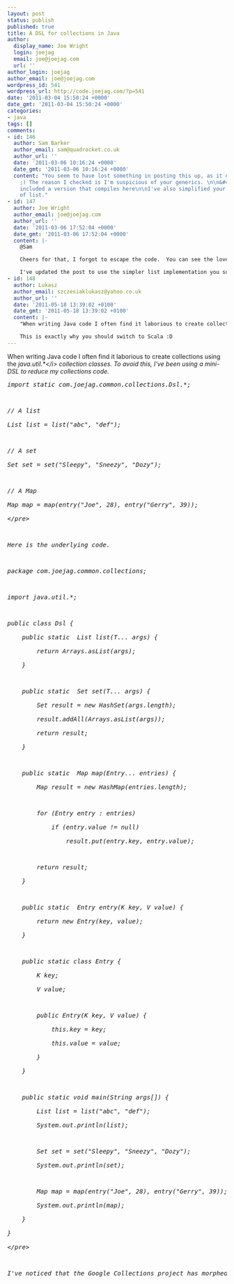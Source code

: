 ```yaml
---
layout: post
status: publish
published: true
title: A DSL for collections in Java
author:
  display_name: Joe Wright
  login: joejag
  email: joe@joejag.com
  url: ''
author_login: joejag
author_email: joe@joejag.com
wordpress_id: 541
wordpress_url: http://code.joejag.com/?p=541
date: '2011-03-04 15:50:24 +0000'
date_gmt: '2011-03-04 15:50:24 +0000'
categories:
- java
tags: []
comments:
- id: 146
  author: Sam Barker
  author_email: sam@quadrocket.co.uk
  author_url: ''
  date: '2011-03-06 10:16:24 +0000'
  date_gmt: '2011-03-06 10:16:24 +0000'
  content: "You seem to have lost something in posting this up, as it doesn't compile
    ;) The reason I checked is I'm suspicious of your generics. \n\n&#47;&#47; Sam
    included a version that compiles here\n\nI've also simplified your implementation
    of list."
- id: 147
  author: Joe Wright
  author_email: joe@joejag.com
  author_url: ''
  date: '2011-03-06 17:52:04 +0000'
  date_gmt: '2011-03-06 17:52:04 +0000'
  content: |-
    @Sam

    Cheers for that, I forgot to escape the code.  You can see the lovely generics on display now.

    I've updated the post to use the simpler list implementation you suggested.  Thanks very much!
- id: 148
  author: Lukasz
  author_email: szczesiaklukasz@yahoo.co.uk
  author_url: ''
  date: '2011-05-18 13:39:02 +0100'
  date_gmt: '2011-05-18 13:39:02 +0100'
  content: |-
    "When writing Java code I often find it laborious to create collections using the java.util.* collection classes."

    This is exactly why you should switch to Scala :D
---
```

<p>When writing Java code I often find it laborious to create collections using the <i>java.util.*<&#47;i> collection classes.  To avoid this, I've been using a mini-DSL to reduce my collections code.</p>
<pre class="sh_java sh_sourceCode">
import static com.joejag.common.collections.Dsl.*;</p>
<p>&#47;&#47; A list<br />
List<String> list = list("abc", "def");</p>
<p>&#47;&#47; A set<br />
Set<String> set = set("Sleepy", "Sneezy", "Dozy");</p>
<p>&#47;&#47; A Map<br />
Map<String, Integer> map = map(entry("Joe", 28), entry("Gerry", 39));<br />
<&#47;pre></p>
<p>Here is the underlying code.</p>
<pre class="sh_java sh_sourceCode">
package com.joejag.common.collections;</p>
<p>import java.util.*;</p>
<p>public class Dsl {<br />
    public static <T> List<T> list(T... args) {<br />
        return Arrays.asList(args);<br />
    }</p>
<p>    public static <T> Set<T> set(T... args) {<br />
        Set<T> result = new HashSet<T>(args.length);<br />
        result.addAll(Arrays.asList(args));<br />
        return result;<br />
    }</p>
<p>    public static <K, V> Map<K, V> map(Entry<? extends K, ? extends V>... entries) {<br />
        Map<K, V> result = new HashMap<K, V>(entries.length);</p>
<p>        for (Entry<? extends K, ? extends V> entry : entries)<br />
            if (entry.value != null)<br />
                result.put(entry.key, entry.value);</p>
<p>        return result;<br />
    }</p>
<p>    public static <K, V> Entry<K, V> entry(K key, V value) {<br />
        return new Entry<K, V>(key, value);<br />
    }</p>
<p>    public static class Entry<K, V> {<br />
        K key;<br />
        V value;</p>
<p>        public Entry(K key, V value) {<br />
            this.key = key;<br />
            this.value = value;<br />
        }<br />
    }</p>
<p>    public static void main(String args[]) {<br />
        List<String> list = list("abc", "def");<br />
        System.out.println(list);</p>
<p>        Set<String> set = set("Sleepy", "Sneezy", "Dozy");<br />
        System.out.println(set);</p>
<p>        Map<String, Integer> map = map(entry("Joe", 28), entry("Gerry", 39));<br />
        System.out.println(map);<br />
    }<br />
}<br />
<&#47;pre></p>
<p>I've noticed that the Google Collections project has morphed into <a href="http:&#47;&#47;code.google.com&#47;p&#47;guava-libraries&#47;">Guava<&#47;a> which has great reusable code for collections and a lot of other common Java tasks.</p>
